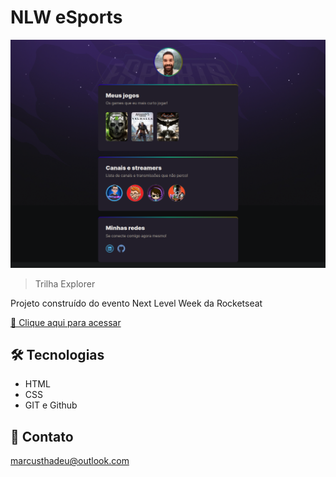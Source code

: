 # NLW eSports 

![preview](./.github/preview.png)

>Trilha Explorer

Projeto construído do evento Next Level Week da Rocketseat

[🔗️ Clique aqui para acessar](https://marcusthadeu.github.io/nlw-esports-explorer/)

## 🛠️ Tecnologias

- HTML
- CSS
- GIT e Github

## 💛️ Contato

marcusthadeu@outlook.com